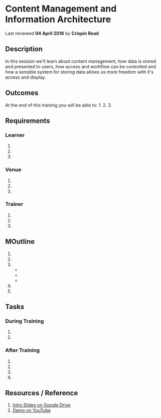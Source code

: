# Content Management and Information Architecture
Last reviewed **04 April 2018** by **Crispin Read**

## Description
In this session we'll learn about content management, how data is stored and presented to users, how access and workflow can be controlled and how a sensible system for storing data allows us more freedom with it's access and display.

## Outcomes

At the end of this training you will be able to:
1. 
2. 
3. 

## Requirements

### Learner
1. 
2. 
3. 

### Venue
1. 
2. 
3. 

### Trainer
1. 
2. 
3. 

## MOutline


1. 
2. 
3. 
    - 
    - 
    - 
4.
5. 

## Tasks

### During Training
1. 
2. 

### After Training
1. 
2. 
3. 
4. 

## Resources / Reference

1. [Intro Slides on Google Drive](#)
2. [Demo on YouTube](#)

